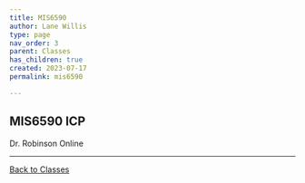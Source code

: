 ```yaml
---
title: MIS6590
author: Lane Willis
type: page
nav_order: 3
parent: Classes
has_children: true
created: 2023-07-17
permalink: mis6590

---
```


## MIS6590 ICP

Dr. Robinson
Online

---

[Back to Classes](/notes/classes)